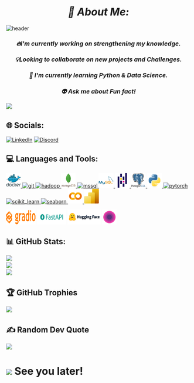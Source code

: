 <h1 align="center"> <em> 💫 About Me: </em></h1>

![header](https://capsule-render.vercel.app/api?type=waving&height=300&section=header&text=👋%20Hello,%20I'm%20Rocío&fontSize=50&&color=15:92a8d1,100:f7cac9&desc=%20%20&fontColor=ff6347&fontAlignY=35)

<h3 align="center"><em>🔥I'm currently working on strengthening my knowledge.<br></em></h3>
<h3 align="center"><em>💡Looking to collaborate on new projects and Challenges.<br></em></h3>
<h3 align="center"><em> 🐍 I'm currently learning Python & Data Science.</em></h3>
<h3 align="center"><em> 👽 Ask me about Fun fact!</em></h3>


![](https://media.licdn.com/dms/image/C4D22AQGhliVhU0gmbQ/feedshare-shrink_1280/0/1671197862720?e=1674086400&v=beta&t=mgus-AcbOmzyKTa1YiIOx-VTa89isMqepYfkfDF627s)
<br>



## 🌐 Socials:
[![LinkedIn](https://img.shields.io/badge/LinkedIn-%237289DA.svg?logo=LinkedIn&logoColor=0a66c2)](https://www.linkedin.com/in/rocio-aldana-mendez-a77a75231)
[![Discord](https://img.shields.io/badge/Discord-%237289DA.svg?logo=discord&logoColor=00a7ce)](https://discord.gg/vfBu9hN3a4)


## 💻 Languages and Tools:
<a href="https://www.docker.com/" target="_blank" rel="noreferrer">
<img src="https://raw.githubusercontent.com/devicons/devicon/master/icons/docker/docker-original-wordmark.svg" alt="docker" width="40" height="40"/> </a> <a href="https://git-scm.com/" target="_blank" rel="noreferrer"> <img src="https://www.vectorlogo.zone/logos/git-scm/git-scm-icon.svg" alt="git" width="40" height="40"/> </a> <a href="https://hadoop.apache.org/" target="_blank" rel="noreferrer"> <img src="https://www.vectorlogo.zone/logos/apache_hadoop/apache_hadoop-icon.svg" alt="hadoop" width="40" height="40"/> </a> <a href="https://www.mongodb.com/" target="_blank" rel="noreferrer"> <img src="https://raw.githubusercontent.com/devicons/devicon/master/icons/mongodb/mongodb-original-wordmark.svg" alt="mongodb" width="40" height="40"/> </a> <a href="https://www.microsoft.com/en-us/sql-server" target="_blank" rel="noreferrer"> <img src="https://www.svgrepo.com/show/303229/microsoft-sql-server-logo.svg" alt="mssql" width="40" height="40"/> </a> <a href="https://www.mysql.com/" target="_blank" rel="noreferrer"> <img src="https://raw.githubusercontent.com/devicons/devicon/master/icons/mysql/mysql-original-wordmark.svg" alt="mysql" width="40" height="40"/> </a> <a href="https://pandas.pydata.org/" target="_blank" rel="noreferrer"> <img src="https://raw.githubusercontent.com/devicons/devicon/2ae2a900d2f041da66e950e4d48052658d850630/icons/pandas/pandas-original.svg" alt="pandas" width="40" height="40"/> </a> <a href="https://www.postgresql.org" target="_blank" rel="noreferrer"> <img src="https://raw.githubusercontent.com/devicons/devicon/master/icons/postgresql/postgresql-original-wordmark.svg" alt="postgresql" width="40" height="40"/> </a> <a href="https://www.python.org" target="_blank" rel="noreferrer"> <img src="https://raw.githubusercontent.com/devicons/devicon/master/icons/python/python-original.svg" alt="python" width="40" height="40"/> </a> <a href="https://pytorch.org/" target="_blank" rel="noreferrer"> <img src="https://www.vectorlogo.zone/logos/pytorch/pytorch-icon.svg" alt="pytorch" width="40" height="40"/> </a> <a href="https://scikit-learn.org/" target="_blank" rel="noreferrer"> <img src="https://upload.wikimedia.org/wikipedia/commons/0/05/Scikit_learn_logo_small.svg" alt="scikit_learn" width="40" height="40"/> </a> <a href="https://seaborn.pydata.org/" target="_blank" rel="noreferrer"> <img src="https://seaborn.pydata.org/_images/logo-mark-lightbg.svg" alt="seaborn" width="40" height="40"/> </a> <a href="https://www.tensorflow.org" target="_blank" rel="noreferrer"> </a> <a href="https://www.colab.com/" target="_blank" rel="noreferrer">
<img src="https://github.com/RocioAldanaMendez/S-P_500_EDA_Dashboard/blob/main/assets/iconocolab.png" alt="colab" width="40" height="40"/> </a> <a href="https://www.powerbi.com/" target="_blank" rel="noreferrer"><img src="https://github.com/RocioAldanaMendez/S-P_500_EDA_Dashboard/blob/main/assets/iconopowerbi.png" alt="powerbi" width="40" height="40"/></a>

<img src="https://github.com/RocioAldanaMendez/FastAPI/blob/main/aseets/gradio-logo.svg" alt="gradio" width="80" height="40"/> </a>
<img src="https://github.com/RocioAldanaMendez/FastAPI/blob/main/aseets/FAST.png" alt="fastapi" width="80" height="40"/></a>
<img src="https://github.com/RocioAldanaMendez/FastAPI/blob/main/aseets/logo-hugging-face.png" alt="huggingface" width="90" height="40"/> 
<img src="https://github.com/RocioAldanaMendez/Meteorite-Landings/blob/main/assets/deta.png" alt="deta" width="40" height="40"/> 



  
## 📊 GitHub Stats:
![](https://github-readme-stats.vercel.app/api?username=RocioAldanaMendez&theme=dark&hide_border=false&include_all_commits=true&count_private=false)<br/>
![](https://github-readme-streak-stats.herokuapp.com/?user=RocioAldanaMendez&theme=dark&hide_border=false)<br/>
![](https://github-readme-stats.vercel.app/api/top-langs/?username=RocioAldanaMendez&theme=dark&hide_border=false&include_all_commits=true&count_private=false&layout=compact)

## 🏆 GitHub Trophies
![](https://github-profile-trophy.vercel.app/?username=RocioAldanaMendez&theme=dracula&no-frame=false&no-bg=false&margin-w=4)

## ✍️ Random Dev Quote
![](https://quotes-github-readme.vercel.app/api?type=horizontal&theme=tokyonight)


<h1><img src="https://emojis.slackmojis.com/emojis/images/1531849430/4246/blob-sunglasses.gif?1531849430" width="30"/> See you later!</h1>



